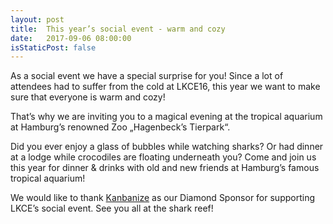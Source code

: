 ```yaml
---
layout: post
title:  This year’s social event - warm and cozy
date:   2017-09-06 08:00:00
isStaticPost: false
---
```


As a social event we have a special surprise for you! Since a lot of attendees had to suffer from the cold at LKCE16, this year we want to make sure that everyone is warm and cozy!

That’s why we are inviting you to a magical evening at the tropical aquarium at Hamburg’s renowned Zoo „Hagenbeck’s Tierpark“.

Did you ever enjoy a glass of bubbles while watching sharks? Or had dinner at a lodge while crocodiles are floating underneath you? Come and join us this year for dinner & drinks with old and new friends at Hamburg’s famous tropical aquarium!

We would like to thank [Kanbanize](http://kanbanize.com) as our Diamond Sponsor for supporting LKCE’s social event. See you all at the shark reef!
